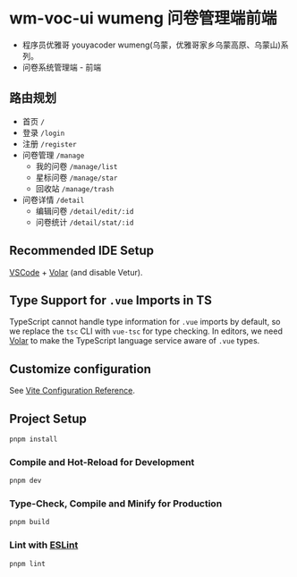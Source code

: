 # wm-voc-ui wumeng 问卷管理端前端

- 程序员优雅哥 youyacoder wumeng(乌蒙，优雅哥家乡乌蒙高原、乌蒙山)系列。
- 问卷系统管理端 - 前端

## 路由规划

- 首页 `/`
- 登录 `/login`
- 注册 `/register`
- 问卷管理 `/manage`
  - 我的问卷 `/manage/list`
  - 星标问卷 `/manage/star`
  - 回收站 `/manage/trash`
- 问卷详情 `/detail`
  - 编辑问卷 `/detail/edit/:id`
  - 问卷统计 `/detail/stat/:id`


## Recommended IDE Setup

[VSCode](https://code.visualstudio.com/) + [Volar](https://marketplace.visualstudio.com/items?itemName=Vue.volar) (and disable Vetur).

## Type Support for `.vue` Imports in TS

TypeScript cannot handle type information for `.vue` imports by default, so we replace the `tsc` CLI with `vue-tsc` for type checking. In editors, we need [Volar](https://marketplace.visualstudio.com/items?itemName=Vue.volar) to make the TypeScript language service aware of `.vue` types.

## Customize configuration

See [Vite Configuration Reference](https://vite.dev/config/).

## Project Setup

```sh
pnpm install
```

### Compile and Hot-Reload for Development

```sh
pnpm dev
```

### Type-Check, Compile and Minify for Production

```sh
pnpm build
```

### Lint with [ESLint](https://eslint.org/)

```sh
pnpm lint
```
